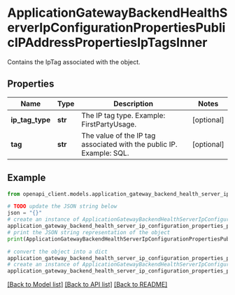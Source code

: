 # ApplicationGatewayBackendHealthServerIpConfigurationPropertiesPublicIPAddressPropertiesIpTagsInner

Contains the IpTag associated with the object.

## Properties

Name | Type | Description | Notes
------------ | ------------- | ------------- | -------------
**ip_tag_type** | **str** | The IP tag type. Example: FirstPartyUsage. | [optional] 
**tag** | **str** | The value of the IP tag associated with the public IP. Example: SQL. | [optional] 

## Example

```python
from openapi_client.models.application_gateway_backend_health_server_ip_configuration_properties_public_ip_address_properties_ip_tags_inner import ApplicationGatewayBackendHealthServerIpConfigurationPropertiesPublicIPAddressPropertiesIpTagsInner

# TODO update the JSON string below
json = "{}"
# create an instance of ApplicationGatewayBackendHealthServerIpConfigurationPropertiesPublicIPAddressPropertiesIpTagsInner from a JSON string
application_gateway_backend_health_server_ip_configuration_properties_public_ip_address_properties_ip_tags_inner_instance = ApplicationGatewayBackendHealthServerIpConfigurationPropertiesPublicIPAddressPropertiesIpTagsInner.from_json(json)
# print the JSON string representation of the object
print(ApplicationGatewayBackendHealthServerIpConfigurationPropertiesPublicIPAddressPropertiesIpTagsInner.to_json())

# convert the object into a dict
application_gateway_backend_health_server_ip_configuration_properties_public_ip_address_properties_ip_tags_inner_dict = application_gateway_backend_health_server_ip_configuration_properties_public_ip_address_properties_ip_tags_inner_instance.to_dict()
# create an instance of ApplicationGatewayBackendHealthServerIpConfigurationPropertiesPublicIPAddressPropertiesIpTagsInner from a dict
application_gateway_backend_health_server_ip_configuration_properties_public_ip_address_properties_ip_tags_inner_from_dict = ApplicationGatewayBackendHealthServerIpConfigurationPropertiesPublicIPAddressPropertiesIpTagsInner.from_dict(application_gateway_backend_health_server_ip_configuration_properties_public_ip_address_properties_ip_tags_inner_dict)
```
[[Back to Model list]](../README.md#documentation-for-models) [[Back to API list]](../README.md#documentation-for-api-endpoints) [[Back to README]](../README.md)


